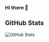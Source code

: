 ### Hi there 👋
<h2>GitHub Stats</h2>
<p><img src="https://github-readme-stats.vercel.app/api?username=PhamHoan25201&show_icons=true&theme=tokyonight&hide=issues,contribs" alt="GitHub Stats"></p>






<!--
**PhamHoan25201/PhamHoan25201** is a ✨ _special_ ✨ repository because its `README.md` (this file) appears on your GitHub profile.

Here are some ideas to get you started:

- 🔭 I’m currently working on ...
- 🌱 I’m currently learning ...
- 👯 I’m looking to collaborate on ...
- 🤔 I’m looking for help with ...
- 💬 Ask me about ...
- 📫 How to reach me: ...
- 😄 Pronouns: ...
- ⚡ Fun fact: ...
-->
